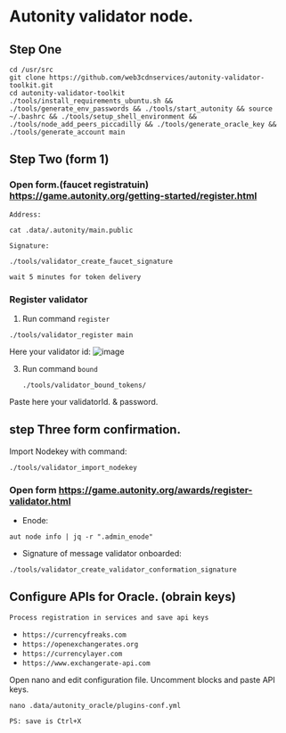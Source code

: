 # Autonity validator node.

## Step One
```
cd /usr/src
git clone https://github.com/web3cdnservices/autonity-validator-toolkit.git
cd autonity-validator-toolkit
./tools/install_requirements_ubuntu.sh && ./tools/generate_env_passwords && ./tools/start_autonity && source ~/.bashrc && ./tools/setup_shell_environment && ./tools/node_add_peers_piccadilly && ./tools/generate_oracle_key && ./tools/generate_account main
```

## Step Two (form 1)
### Open form.(faucet registratuin)  https://game.autonity.org/getting-started/register.html

`Address:`
```
cat .data/.autonity/main.public
```
`Signature:`
```
./tools/validator_create_faucet_signature
```

`wait 5 minutes for token delivery`

### Register validator
1. Run command `register`

```
./tools/validator_register main
```
   
Here your validator id:
![image](https://github.com/web3cdnservices/autonity-validator-toolkit/assets/115787312/1bec3c07-cbea-4cfc-bf6d-f74aae5eb22f)


3. Run command `bound`
   ```
   ./tools/validator_bound_tokens/
   ```
Paste here your validatorId.
& password.

## step Three form confirmation.

Import Nodekey with command:
```
./tools/validator_import_nodekey
```

### Open form https://game.autonity.org/awards/register-validator.html

- Enode:  
```
aut node info | jq -r ".admin_enode"
```

- Signature of message validator onboarded:
```
./tools/validator_create_validator_conformation_signature
```


## Configure APIs for Oracle. (obrain keys)
`Process registration in services and save api keys`
- `https://currencyfreaks.com`
- `https://openexchangerates.org`
- `https://currencylayer.com`
- `https://www.exchangerate-api.com`

Open nano and edit configuration file. Uncomment blocks and paste API keys.

```
nano .data/autonity_oracle/plugins-conf.yml

```


`PS: save is Ctrl+X`
